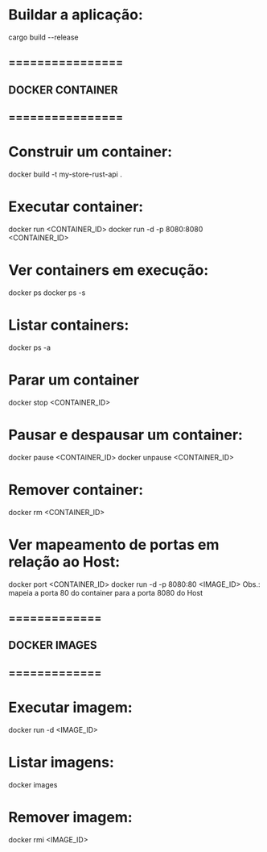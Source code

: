 

# Buildar a aplicação:
cargo build --release

## ================
## DOCKER CONTAINER
## ================

# Construir um container:
docker build -t my-store-rust-api .

# Executar container:
docker run <CONTAINER_ID>
docker run -d -p 8080:8080 <CONTAINER_ID>

# Ver containers em execução:
docker ps
docker ps -s

# Listar containers:
docker ps -a

# Parar um container
docker stop <CONTAINER_ID> 

# Pausar e despausar um container:
docker pause <CONTAINER_ID>
docker unpause <CONTAINER_ID>

# Remover container:
docker rm <CONTAINER_ID>

# Ver mapeamento de portas em relação ao Host:
docker port <CONTAINER_ID>
docker run -d -p 8080:80 <IMAGE_ID>
Obs.: mapeia a porta 80 do container para a porta 8080 do Host

## =============
## DOCKER IMAGES
## =============

# Executar imagem:
docker run -d <IMAGE_ID>

# Listar imagens:
docker images

# Remover imagem:
docker rmi <IMAGE_ID>